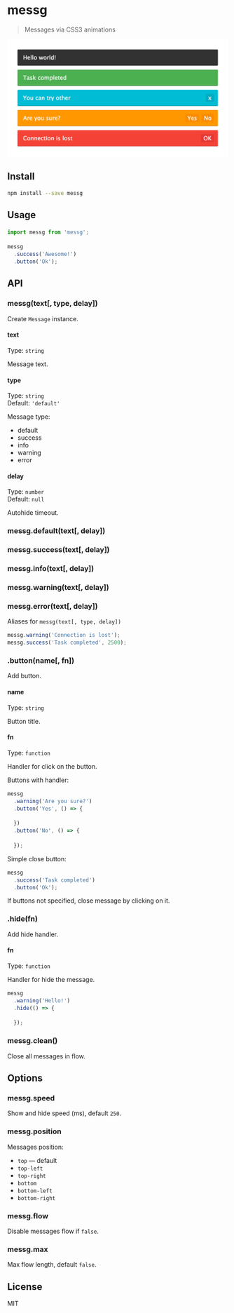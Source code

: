 # messg

> Messages via CSS3 animations

![](screenshot.png)

## Install

```sh
npm install --save messg
```

## Usage

```js
import messg from 'messg';

messg
  .success('Awesome!')
  .button('Ok');
```

## API

### messg(text[, type, delay])

Create `Message` instance.

#### text

Type: `string`

Message text.

#### type

Type: `string`  
Default: `'default'`

Message type:

* default
* success
* info
* warning
* error

#### delay

Type: `number`  
Default: `null`

Аutohide timeout.

### messg.default(text[, delay])
### messg.success(text[, delay])
### messg.info(text[, delay])
### messg.warning(text[, delay])
### messg.error(text[, delay])

Aliases for `messg(text[, type, delay])`

```js
messg.warning('Connection is lost');
messg.success('Task completed', 2500);
```

### .button(name[, fn])

Add button.

#### name

Type: `string`

Button title.

#### fn

Type: `function`

Handler for click on the button.

Buttons with handler:

```js
messg
  .warning('Are you sure?')
  .button('Yes', () => {

  })
  .button('No', () => {

  });
```

Simple close button:

```js
messg
  .success('Task completed')
  .button('Ok');
```

If buttons not specified, close message by clicking on it.

### .hide(fn)

Add hide handler.

#### fn

Type: `function`

Handler for hide the message.

```js
messg
  .warning('Hello!')
  .hide(() => {

  });
```

### messg.clean()

Close all messages in flow.

## Options

### messg.speed

Show and hide speed (ms), default `250`.

### messg.position

Messages position:

* `top` — default
* `top-left`
* `top-right`
* `bottom`
* `bottom-left`
* `bottom-right`

### messg.flow

Disable messages flow if `false`.

### messg.max

Max flow length, default `false`.

## License

MIT
